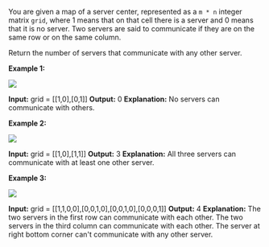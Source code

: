 You are given a map of a server center, represented as a  `m * n`  integer matrix `grid`, where 1 means that on that cell there is a server and 0 means that it is no server. Two servers are said to communicate if they are on the same row or on the same column.  
  
Return the number of servers that communicate with any other server.

**Example 1:**

![](https://assets.leetcode.com/uploads/2019/11/14/untitled-diagram-6.jpg)

**Input:** grid = [[1,0],[0,1]]
**Output:** 0
**Explanation:** No servers can communicate with others.

**Example 2:**

**![](https://assets.leetcode.com/uploads/2019/11/13/untitled-diagram-4.jpg)**

**Input:** grid = [[1,0],[1,1]]
**Output:** 3
**Explanation:** All three servers can communicate with at least one other server.

**Example 3:**

![](https://assets.leetcode.com/uploads/2019/11/14/untitled-diagram-1-3.jpg)

**Input:** grid = [[1,1,0,0],[0,0,1,0],[0,0,1,0],[0,0,0,1]]
**Output:** 4
**Explanation:** The two servers in the first row can communicate with each other. The two servers in the third column can communicate with each other. The server at right bottom corner can't communicate with any other server.

